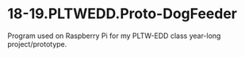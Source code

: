 # 18-19.PLTWEDD.Proto-DogFeeder
Program used on Raspberry Pi for my PLTW-EDD class year-long project/prototype.
